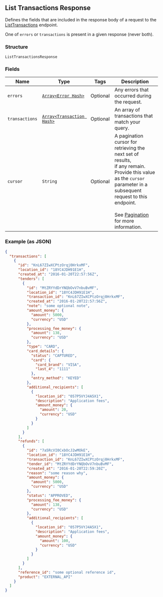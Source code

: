 ## List Transactions Response

Defines the fields that are included in the response body of
a request to the [ListTransactions](#endpoint-listtransactions) endpoint.

One of `errors` or `transactions` is present in a given response (never both).

### Structure

`ListTransactionsResponse`

### Fields

| Name | Type | Tags | Description |
|  --- | --- | --- | --- |
| `errors` | [`Array<Error Hash>`](/doc/models/error.md) | Optional | Any errors that occurred during the request. |
| `transactions` | [`Array<Transaction Hash>`](/doc/models/transaction.md) | Optional | An array of transactions that match your query. |
| `cursor` | `String` | Optional | A pagination cursor for retrieving the next set of results,<br>if any remain. Provide this value as the `cursor` parameter in a subsequent<br>request to this endpoint.<br><br>See [Pagination](https://developer.squareup.com/docs/basics/api101/pagination) for more information. |

### Example (as JSON)

```json
{
  "transactions": [
    {
      "id": "KnL67ZIwXCPtzOrqj0HrkxMF",
      "location_id": "18YC4JDH91E1H",
      "created_at": "2016-01-20T22:57:56Z",
      "tenders": [
        {
          "id": "MtZRYYdDrYNQbOvV7nbuBvMF",
          "location_id": "18YC4JDH91E1H",
          "transaction_id": "KnL67ZIwXCPtzOrqj0HrkxMF",
          "created_at": "2016-01-20T22:57:56Z",
          "note": "some optional note",
          "amount_money": {
            "amount": 5000,
            "currency": "USD"
          },
          "processing_fee_money": {
            "amount": 138,
            "currency": "USD"
          },
          "type": "CARD",
          "card_details": {
            "status": "CAPTURED",
            "card": {
              "card_brand": "VISA",
              "last_4": "1111"
            },
            "entry_method": "KEYED"
          },
          "additional_recipients": [
            {
              "location_id": "057P5VYJ4A5X1",
              "description": "Application fees",
              "amount_money": {
                "amount": 20,
                "currency": "USD"
              }
            }
          ]
        }
      ],
      "refunds": [
        {
          "id": "7a5RcVI0CxbOcJ2wMOkE",
          "location_id": "18YC4JDH91E1H",
          "transaction_id": "KnL67ZIwXCPtzOrqj0HrkxMF",
          "tender_id": "MtZRYYdDrYNQbOvV7nbuBvMF",
          "created_at": "2016-01-20T22:59:20Z",
          "reason": "some reason why",
          "amount_money": {
            "amount": 5000,
            "currency": "USD"
          },
          "status": "APPROVED",
          "processing_fee_money": {
            "amount": 138,
            "currency": "USD"
          },
          "additional_recipients": [
            {
              "location_id": "057P5VYJ4A5X1",
              "description": "Application fees",
              "amount_money": {
                "amount": 100,
                "currency": "USD"
              }
            }
          ]
        }
      ],
      "reference_id": "some optional reference id",
      "product": "EXTERNAL_API"
    }
  ]
}
```

